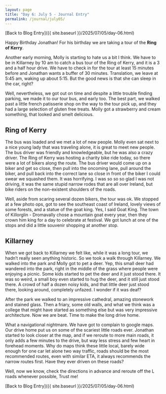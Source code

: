 ```yaml
---
layout: page
title: "Day 6: July 5 - Journal Entry"
permalink: /journal/july05/
---
```


[Back to Blog Entry]({{ site.baseurl }}/2025/07/05/day-06.html)

Happy Birthday Jonathan! For his birthday we are taking a tour of the <strong>Ring of Kerry</strong>.

Another early morning, Molly is starting to hate us a bit I think. We have to be in Killarney by 10 am to catch a bus tour of the Ring of Kerry, and it is a 3 and a half hour drive. We have to check in for the tour at least 15 minutes before and Jonathan wants a buffer of 30 minutes. Translation, we leave at 5:45 am, waking up about 5:15. But the good news is that she can sleep in the car, right?

Well, nevertheless, we got out on time and despite a little trouble finding parking, we made it to our tour bus, and early too. The best part, we walked past a little french patisserie shop on the way to the tour pick up, and they had a large selection of gluten free treats. Molly got a strawberry and cream something, that looked and smelt delicious.

## Ring of Kerry

The bus was loaded and we met a lot of new people. Molly even sat next to a nice young lady that was traveling alone, it is great to meet new people. The bus driver was friendly and knowledgeable, but he was also a crazy driver. The Ring of Kerry was hosting a charity bike ride today, so there were a lot of bikers along the route. The bus driver would come up on a biker and get so close, then pull into the oncoming lane, pull around the biker, and pull back into the correct lane so close in front of the biker I could swear we squashed them. It was horrifying. I was so so so glad I was not driving, it was the same stupid narrow rodes that are all over Ireland, but bike riders on the non-existent shoulders of the roads. 

Well, aside from scaring several dozen bikers, the tour was ok. We stopped at a few photo ops, got to see the southeast coast of Ireland, lovely views of some forests, and a statue of the goat king. Yes, I said Goat King. The town of Killorglin - Dromavally chose a mountain goat every year, then they crown him king for a day to celebrate at festival. We got lunch at one of the stops and did a little souvenir shopping at another stop. 

## Killarney

When we got back to Killarney we felt like, while it was a long tour, we hadn’t really seen anything historic. So we took a walk through Killarney. We walked into the park and Molly got to pet a deer. Yep, this small deer had wandered into the park, right in the middle of the grass where people were enjoying a picnic. Some kids started to pet the deer and it just stood there. It was so weird, a small boy even started to hug the deer, and it still just stood there. A crowd of half a dozen noisy kids, and that little deer just stood there, looking around, completely unfazed. I wonder if it was deaf? 

After the park we walked to an impressive cathedral, amazing stonework and stained glass. Then a friary, some old walls, and what we think was a college that might have started as something else but was very impressive architecture. Now we are beat. Time to make the long drive home. 

What a navigational nightmare. We have got to complain to google maps. Our drive home put us on some of the scariest little roads ever. Jonathan started to look closer at the map, and if we reroute to more main roads, it only adds a few minutes to the drive, but way less stress and few heart in forehead moments. Why do maps think these little local, barely wide enough for one car let alone two way traffic, roads should be the most recommended routes, even with similar ETA, it always recommends the narrow routes first. Have they ever driven on these roads? 

Well, now we know, check the directions in advance and reroute off the L roads whenever possible, Trust me!

[Back to Blog Entry]({{ site.baseurl }}/2025/07/05/day-06.html)
